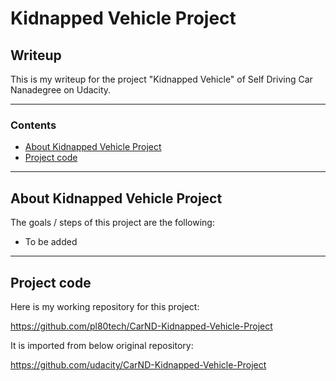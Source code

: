 # **Kidnapped Vehicle Project** 

## Writeup

This is my writeup for the project "Kidnapped Vehicle" of Self Driving Car Nanadegree on Udacity.

---

### Contents

* [About Kidnapped Vehicle Project](#About-Kidnapped-Vehicle-Project)
* [Project code](#Project-code)

---
## About Kidnapped Vehicle Project

The goals / steps of this project are the following:

* To be added

---
## Project code

Here is my working repository for this project:

https://github.com/pl80tech/CarND-Kidnapped-Vehicle-Project

It is imported from below original repository:

https://github.com/udacity/CarND-Kidnapped-Vehicle-Project